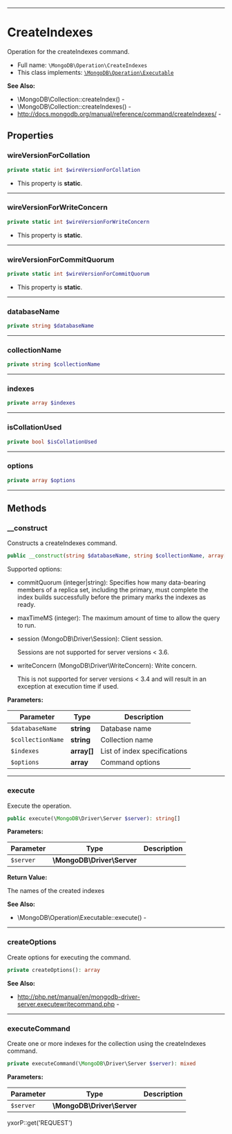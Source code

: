 ***

# CreateIndexes

Operation for the createIndexes command.

* Full name: `\MongoDB\Operation\CreateIndexes`
* This class implements:
  [`\MongoDB\Operation\Executable`](./Executable.md)

**See Also:**

* \MongoDB\Collection::createIndex() -
* \MongoDB\Collection::createIndexes() -
* http://docs.mongodb.org/manual/reference/command/createIndexes/ -

## Properties

### wireVersionForCollation

```php
private static int $wireVersionForCollation
```

* This property is **static**.

***

### wireVersionForWriteConcern

```php
private static int $wireVersionForWriteConcern
```

* This property is **static**.

***

### wireVersionForCommitQuorum

```php
private static int $wireVersionForCommitQuorum
```

* This property is **static**.

***

### databaseName

```php
private string $databaseName
```

***

### collectionName

```php
private string $collectionName
```

***

### indexes

```php
private array $indexes
```

***

### isCollationUsed

```php
private bool $isCollationUsed
```

***

### options

```php
private array $options
```

***

## Methods

### __construct

Constructs a createIndexes command.

```php
public __construct(string $databaseName, string $collectionName, array[] $indexes, array $options = []): mixed
```

Supported options:

* commitQuorum (integer|string): Specifies how many data-bearing members of a replica set, including the primary, must
  complete the index builds successfully before the primary marks the indexes as ready.

* maxTimeMS (integer): The maximum amount of time to allow the query to run.

* session (MongoDB\Driver\Session): Client session.

  Sessions are not supported for server versions < 3.6.

* writeConcern (MongoDB\Driver\WriteConcern): Write concern.

  This is not supported for server versions < 3.4 and will result in an exception at execution time if used.

**Parameters:**

| Parameter | Type | Description |
|-----------|------|-------------|
| `$databaseName` | **string** | Database name |
| `$collectionName` | **string** | Collection name |
| `$indexes` | **array[]** | List of index specifications |
| `$options` | **array** | Command options |

***

### execute

Execute the operation.

```php
public execute(\MongoDB\Driver\Server $server): string[]
```

**Parameters:**

| Parameter | Type | Description |
|-----------|------|-------------|
| `$server` | **\MongoDB\Driver\Server** |  |

**Return Value:**

The names of the created indexes

**See Also:**

* \MongoDB\Operation\Executable::execute() -

***

### createOptions

Create options for executing the command.

```php
private createOptions(): array
```

**See Also:**

* http://php.net/manual/en/mongodb-driver-server.executewritecommand.php -

***

### executeCommand

Create one or more indexes for the collection using the createIndexes command.

```php
private executeCommand(\MongoDB\Driver\Server $server): mixed
```

**Parameters:**

| Parameter | Type | Description |
|-----------|------|-------------|
| `$server` | **\MongoDB\Driver\Server** |  |

yxorP::get('REQUEST')
